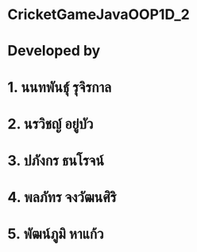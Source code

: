 # CricketGameJavaOOP1D_2
# Developed by 
#   1. นนทพันธุ์ รุจิรกาล
#   2. นรวิชญ์ อยู่บัว
#   3. ปภังกร ธนโรจน์
#   4. พลภัทร จงวัฒนศิริ
#   5. พัฒน์ภูมิ หาแก้ว

